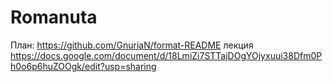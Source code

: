 # Romanuta
План:
https://github.com/GnuriaN/format-README
лекция
https://docs.google.com/document/d/18LmiZi7STTajDOgYOjyxuui38Dfm0Ph0o6p6huZOOgk/edit?usp=sharing
